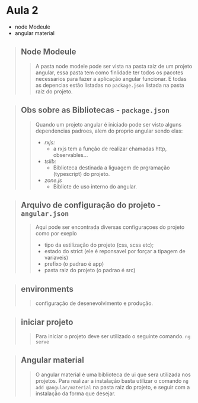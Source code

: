 # Aula 2
- node Modeule
- angular material


> ## Node Modeule
>> A pasta node modele pode ser vista na pasta raiz de um projeto angular, essa pasta tem como finlidade ter todos os pacotes necessarios para fazer a aplicação angular funcionar.
>>E todas as depencias estão listadas no `package.json` listada na pasta raiz do projeto.

> ## Obs sobre as Bibliotecas - `package.json`
>> Quando um projeto angular é iniciado pode ser visto alguns dependencias padroes, alem do proprio angular sendo elas:
>> - *rxjs:*
>>      - a rxjs tem a função de realizar chamadas http, observables...
>> - *tslib:*
>>      - Biblioteca destinada a liguagem de prgramação (typescript) do projeto.
>> - *zone.js*
>>      - Bibliote de uso interno do angular.

> ## Arquivo de configuração do projeto - `angular.json`
>> Aqui pode ser encontrada diversas configuraçoes do projeto como por exeplo 
>> - tipo da estilização do projeto (css, scss etc);
>> - estado do strict (ele é reponsavel por forçar a tipagem de variaveis)
>> - prefixo (o padrao é app)
>> - pasta raiz do projeto (o padrao é src)

> ## environments
>> configuração de desenevolvimento e produção.

> ## iniciar projeto
>> Para iniciar o projeto deve ser utilizado o seguinte comando.
>> `ng serve`

> ## Angular material
>> O angular material é uma biblioteca de ui que sera utilizada nos projetos.
>> Para realizar a instalação basta utilizar o comando `ng add @angular/material` na pasta raiz do projeto, e seguir com a instalação da forma que desejar.